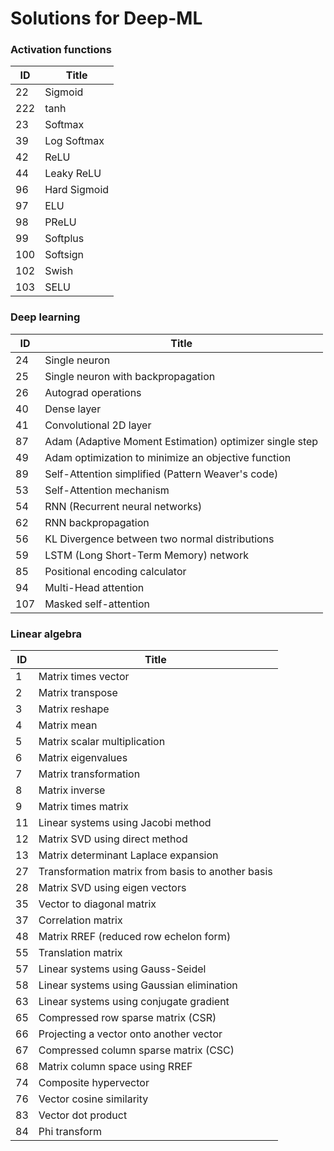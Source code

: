 # Solutions for Deep-ML

### Activation functions

| ID | Title |
|-|-|
| 22  | Sigmoid |
| 222 | tanh |
| 23  | Softmax |
| 39  | Log Softmax |
| 42  | ReLU |
| 44  | Leaky ReLU |
| 96  | Hard Sigmoid |
| 97  | ELU |
| 98  | PReLU |
| 99  | Softplus |
| 100 | Softsign |
| 102 | Swish |
| 103 | SELU |


### Deep learning

| ID | Title |
|-|-|
| 24 | Single neuron |
| 25 | Single neuron with backpropagation |
| 26 | Autograd operations |
| 40 | Dense layer |
| 41 | Convolutional 2D layer |
| 87 | Adam (Adaptive Moment Estimation) optimizer single step |
| 49 | Adam optimization to minimize an objective function |
| 89 | Self-Attention simplified (Pattern Weaver's code) |
| 53 | Self-Attention mechanism |
| 54 | RNN (Recurrent neural networks) |
| 62 | RNN backpropagation |
| 56 | KL Divergence between two normal distributions |
| 59 | LSTM (Long Short-Term Memory) network |
| 85 | Positional encoding calculator |
| 94 | Multi-Head attention |
| 107 | Masked self-attention |


### Linear algebra

| ID | Title |
|-|-|
| 1   | Matrix times vector |
| 2   | Matrix transpose |
| 3   | Matrix reshape |
| 4   | Matrix mean |
| 5   | Matrix scalar multiplication |
| 6   | Matrix eigenvalues |
| 7   | Matrix transformation |
| 8   | Matrix inverse |
| 9   | Matrix times matrix |
| 11  | Linear systems using Jacobi method |
| 12  | Matrix SVD using direct method |
| 13  | Matrix determinant Laplace expansion |
| 27  | Transformation matrix from basis to another basis |
| 28  | Matrix SVD using eigen vectors |
| 35  | Vector to diagonal matrix |
| 37  | Correlation matrix |
| 48  | Matrix RREF (reduced row echelon form) |
| 55  | Translation matrix |
| 57  | Linear systems using Gauss-Seidel |
| 58  | Linear systems using Gaussian elimination |
| 63  | Linear systems using conjugate gradient |
| 65  | Compressed row sparse matrix (CSR) |
| 66  | Projecting a vector onto another vector |
| 67  | Compressed column sparse matrix (CSC) |
| 68  | Matrix column space using RREF |
| 74  | Composite hypervector |
| 76  | Vector cosine similarity |
| 83  | Vector dot product |
| 84  | Phi transform |
